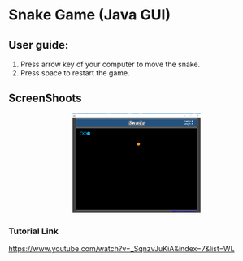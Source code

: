 # Snake Game (Java GUI)

## User guide:
1. Press arrow key of your computer to move the snake.
2. Press space to restart the game.

## ScreenShoots
<p align="center">
<img src="https://github.com/shhridoy/Games/blob/master/game_screenshoot.png"?raw="true" width="50%" height="50%">
</p>

### Tutorial Link
https://www.youtube.com/watch?v=_SqnzvJuKiA&index=7&list=WL
